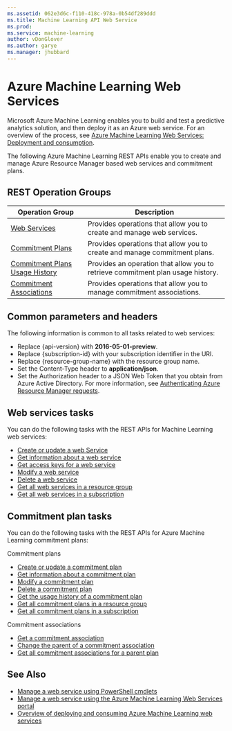 ```yaml
---
ms.assetid: 062e3d6c-f110-418c-978a-0b54df289ddd
ms.title: Machine Learning API Web Service
ms.prod:
ms.service: machine-learning
author: vDonGlover
ms.author: garye
ms.manager: jhubbard
---
```


# Azure Machine Learning Web Services

Microsoft Azure Machine Learning enables you to build and test a predictive analytics solution, and then deploy it as an Azure web service. 
For an overview of the process, see [Azure Machine Learning Web Services: Deployment and consumption](https://review.docs.microsoft.com/azure/machine-learning/machine-learning-deploy-consume-web-service-guide).

The following Azure Machine Learning REST APIs enable you to create and manage Azure Resource Manager based web services and commitment plans.

<!--
For information common to all these APIs, see [Common parameters and headers](common-parameters-headers.md)
-->

## REST Operation Groups


| Operation Group | Description |
|-----------------|-------------|
|  [Web Services](./webservices) | Provides operations that allow you to create and manage web services. |
|  [Commitment Plans](./commitmentplans) | Provides operations that allow you to create and manage commitment plans. |
|  [Commitment Plans Usage History](./usagehistory) | Provides an operation that allow you to retrieve commitment plan usage history. |
|  [Commitment Associations](./commitmentassociations) | Provides operations that allow you to manage commitment associations. |

## Common parameters and headers

The following information is common to all tasks related to web services:

- Replace {api-version} with **2016-05-01-preview**.
- Replace {subscription-id} with your subscription identifier in the URI.
- Replace {resource-group-name} with the resource group name.
- Set the Content-Type header to **application/json**.
- Set the Authorization header to a JSON Web Token that you obtain from Azure Active Directory.
  For more information, see [Authenticating Azure Resource Manager requests](https://msdn.microsoft.com/library/azure/dn790557.aspx).

## Web services tasks
You can do the following tasks with the REST APIs for Machine Learning web services:

- [Create or update a web Service](./webservices#WebServices_CreateOrUpdate)
- [Get information about a web service](./webservices#WebServices_Get)
- [Get access keys for a web service](./webservices#WebServices_ListKeys)
- [Modify a web service](./webservices#WebServices_Patch)
- [Delete a web service](./webservices#WebServices_Remove)
- [Get all web services in a resource group](./webservices#WebServices_ListInResourceGroup)
- [Get all web services in a subscription](./webservices#WebServices_List)

## Commitment plan tasks
You can do the following tasks with the REST APIs for Azure Machine Learning commitment plans:

Commitment plans
- [Create or update a commitment plan](./commitmentplans#CommitmentPlans_CreateOrUpdate)
- [Get information about a commitment plan](./commitmentplans#CommitmentPlans_Get)
- [Modify a commitment plan](./commitmentplans#CommitmentPlans_Patch)
- [Delete a commitment plan](./commitmentplans#CommitmentPlans_Remove)
- [Get the usage history of a commitment plan](./machinelearning/usagehistory)
- [Get all commitment plans in a resource group](./commitmentplans#CommitmentPlans_ListInResourceGroup)
- [Get all commitment plans in a subscription](./commitmentplans#CommitmentPlans_List)

Commitment associations
- [Get a commitment association](./commitmentassociations#CommitmentAssociations_Get)
- [Change the parent of a commitment association](./commitmentassociations#CommitmentAssociations_Move)
- [Get all commitment associations for a parent plan](./commitmentassociations#CommitmentAssociations_List)


## See Also

- [Manage a web service using PowerShell cmdlets](../../../powershell/resourcemanager/azurerm.machinelearning/v0.11.0/azurerm.machinelearning.md)
- [Manage a web service using the Azure Machine Learning Web Services portal](https://review.docs.microsoft.com/azure/machine-learning/machine-learning-manage-new-webservice)
- [Overview of deploying and consuming Azure Machine Learning web services](https://review.docs.microsoft.com/azure/machine-learning/machine-learning-deploy-consume-web-service-guide)
